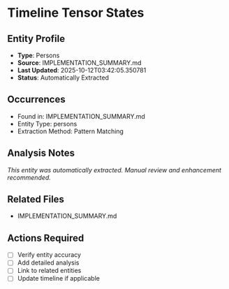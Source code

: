 # Timeline Tensor States

## Entity Profile
- **Type**: Persons
- **Source**: IMPLEMENTATION_SUMMARY.md
- **Last Updated**: 2025-10-12T03:42:05.350781
- **Status**: Automatically Extracted

## Occurrences
- Found in: IMPLEMENTATION_SUMMARY.md
- Entity Type: persons
- Extraction Method: Pattern Matching

## Analysis Notes
*This entity was automatically extracted. Manual review and enhancement recommended.*

## Related Files
- IMPLEMENTATION_SUMMARY.md

## Actions Required
- [ ] Verify entity accuracy
- [ ] Add detailed analysis
- [ ] Link to related entities
- [ ] Update timeline if applicable
